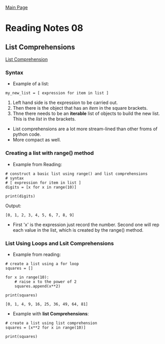 [Main Page](../README.md)

# Reading Notes 08

## List Comprehensions
[List Comprehension](https://www.pythonforbeginners.com/basics/list-comprehensions-in-python)

### Syntax
- Example of a list:
```
my_new_list = [ expression for item in list ]
```
1. Left hand side is the expression to be carried out. 
2. Then there is the object that has an *item* in the square brackets.
3. Thne there needs to be an **iterable** list of objects to build the new list. This is the *list* in the brackets.

- List comprehensions are a lot more stream-lined than other froms of python code.
- More compact as well.

### Creating a list with range() method
- Example from Reading:
```
# construct a basic list using range() and list comprehensions
# syntax
# [ expression for item in list ]
digits = [x for x in range(10)]

print(digits)
```
Output:
```
[0, 1, 2, 3, 4, 5, 6, 7, 8, 9]
```
- First 'x' is the expression just record the number. Second one will rep each value in the list, which is created by the range() method.

### List Using Loops and Lsit Comprehensions
- Example from reading: 
```
# create a list using a for loop
squares = []

for x in range(10):
    # raise x to the power of 2
    squares.append(x**2)

print(squares)
```
```
[0, 1, 4, 9, 16, 25, 36, 49, 64, 81]
```

- Example with **list Comprehensions**:
```
# create a list using list comprehension
squares = [x**2 for x in range(10)]

print(squares)
```